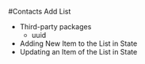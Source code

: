 #Contacts Add List


- Third-party packages
  - uuid
- Adding New Item to the List in State
- Updating an Item of the List in State
